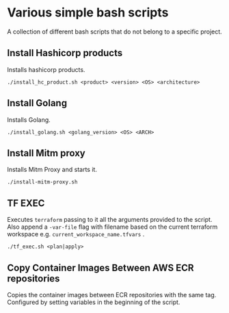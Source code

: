 # Various simple bash scripts

A collection of different bash scripts that do not belong to a specific project.

## Install Hashicorp products

Installs hashicorp products.

`./install_hc_product.sh <product> <version> <OS> <architecture>`

## Install Golang

Installs Golang.

`./install_golang.sh <golang_version> <OS> <ARCH>`

## Install Mitm proxy

Installs Mitm Proxy and starts it.

`./install-mitm-proxy.sh`
  
## TF EXEC

Executes `terraform` passing to it all the arguments provided to the script. Also append a `-var-file` flag with filename based on the current terraform workspace e.g. `current_workspace_name.tfvars` .

`./tf_exec.sh <plan|apply>`

## Copy Container Images Between AWS ECR repositories

Copies the container images between ECR repositories with the same tag. Configured by setting variables in the beginning of the script.
